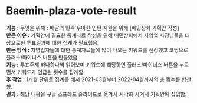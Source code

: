 # Baemin-plaza-vote-result
<strong>기능 :</strong> 무엇을 위해 : 배달의 민족 우아한 인턴 지원을 위해 [배민상회 기획안 작성] <br>
<strong>만든 이유 :</strong> 기획안에 필요한 통계자료 작성을 위해 배민상회에서 자영업 사장님들을 대상으로한 투표결과에 대한 집계가 필요했음. <br>
<strong>만든 방식 :</strong> 자영업자들에 대한 통계자료들에 많이 나오는 키워드를 선정했고 코딩으로 플러스/마이너스 버튼을 만들었음. <br>
<strong>기능 :</strong> 투표주제 하나하나씩 읽어보며 키워드에 해당하면 플러스/마이너스 버튼을 누르면서 키워드가 언급된 횟수를 집계함. <br>
<strong>후 작업 :</strong> 1개월 단위로 집계를 해서 2021-03월부터 2022-04월까지의 총 횟수를 합산함. <br>
<strong>결과 :</strong> 해당 내용을 구글 스프레드 슬라이드로 옮겨서 시각화 시켜서 기획안에 삽입함. <br>
